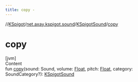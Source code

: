 ```yaml
---
title: copy -
---
```

//[KSpigot](../../index.md)/[net.axay.kspigot.sound](../index.md)/[KSpigotSound](index.md)/[copy](copy.md)



# copy  
[jvm]  
Content  
fun [copy](copy.md)(sound: Sound, volume: [Float](https://kotlinlang.org/api/latest/jvm/stdlib/kotlin/-float/index.html), pitch: [Float](https://kotlinlang.org/api/latest/jvm/stdlib/kotlin/-float/index.html), category: SoundCategory?): [KSpigotSound](index.md)  



